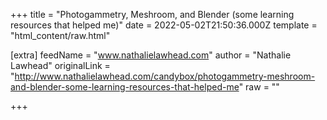 
+++
title = "Photogammetry, Meshroom, and Blender (some learning resources that helped me)"
date = 2022-05-02T21:50:36.000Z
template = "html_content/raw.html"

[extra]
feedName = "www.nathalielawhead.com"
author = "Nathalie Lawhead"
originalLink = "http://www.nathalielawhead.com/candybox/photogammetry-meshroom-and-blender-some-learning-resources-that-helped-me"
raw = ""

+++

